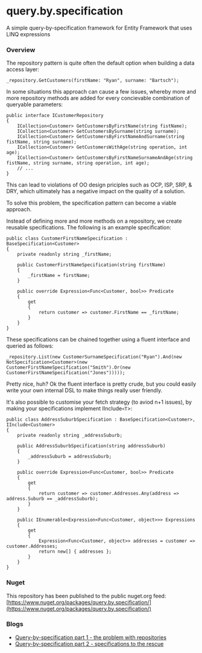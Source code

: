 # query.by.specification

A simple query-by-specification framework for Entity Framework that uses LINQ expressions

### Overview

The repository pattern is quite often the default option when building a data access layer:

    _repository.GetCustomers(firstName: "Ryan", surname: "Bartsch");

In some situations this approach can cause a few issues, whereby more and more repository methods are added for every concievable combination of queryable parameters:

    public interface ICustomerRepository
    {
        ICollection<Customer> GetCustomersByFirstName(string fistName);
        ICollection<Customer> GetCustomersBySurname(string surname);
        ICollection<Customer> GetCustomersByFirstNameAndSurname(string fistName, string surname);
        ICollection<Customer> GetCustomersWithAge(string operation, int age);
        ICollection<Customer> GetCustomersByFirstNameSurnameAndAge(string fistName, string surname, string operation, int age);
        // ...
    }

This can lead to violations of OO design priciples such as OCP, ISP, SRP, & DRY, which ultimately has a negative impact on the quality of a solution.

To solve this problem, the specification pattern can become a viable approach.

Instead of defining more and more methods on a repository, we create reusable specifications. The following is an example specification:

    public class CustomerFirstNameSpecification : BaseSpecification<Customer>
    {
        private readonly string _firstName;

        public CustomerFirstNameSpecification(string firstName)
        {
            _firstName = firstName;
        }

        public override Expression<Func<Customer, bool>> Predicate
        {
            get
            {
                return customer => customer.FirstName == _firstName;
            }
        }
    }

These specifications can be chained together using a fluent interface and queried as follows:

    _repository.List(new CustomerSurnameSpecification("Ryan").And(new NotSpecification<Customer>(new CustomerFirstNameSpecification("Smith").Or(new CustomerFirstNameSpecification("Jones")))));

Pretty nice, huh? Ok the fluent interface is pretty crude, but you could easily write your own internal DSL to make things really user friendly.

It's also possible to customise your fetch strategy (to aviod n+1 issues), by making your specifications implement IInclude`<T`>:

    public class AddressSuburbSpecification : BaseSpecification<Customer>, IInclude<Customer>
    {
        private readonly string _addressSuburb;

        public AddressSuburbSpecification(string addressSuburb)
        {
            _addressSuburb = addressSuburb;
        }

        public override Expression<Func<Customer, bool>> Predicate
        {
            get
            {
                return customer => customer.Addresses.Any(address => address.Suburb == _addressSuburb);
            }
        }

        public IEnumerable<Expression<Func<Customer, object>>> Expressions
        {
            get
            {
                Expression<Func<Customer, object>> addresses = customer => customer.Addresses;
                return new[] { addresses };
            }
        }
    }

### Nuget

This repository has been published to the public nuget.org feed:
[https://www.nuget.org/packages/query.by.specification/](https://www.nuget.org/packages/query.by.specification/)

### Blogs

* [Query-by-specification part 1 - the problem with repositories](http://www.blog.ryanbartsch.com/2016/04/query-by-specification-part-1/)
* [Query-by-specification part 2 - specifications to the rescue](http://www.blog.ryanbartsch.com/2016/05/query-by-specification-part-2/)